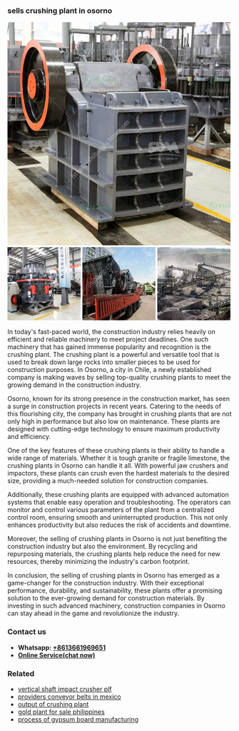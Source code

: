 <h3>sells crushing plant in osorno</h3><img src='1708587329.jpg' alt=''><p>In today's fast-paced world, the construction industry relies heavily on efficient and reliable machinery to meet project deadlines. One such machinery that has gained immense popularity and recognition is the crushing plant. The crushing plant is a powerful and versatile tool that is used to break down large rocks into smaller pieces to be used for construction purposes. In Osorno, a city in Chile, a newly established company is making waves by selling top-quality crushing plants to meet the growing demand in the construction industry.</p><p>Osorno, known for its strong presence in the construction market, has seen a surge in construction projects in recent years. Catering to the needs of this flourishing city, the company has brought in crushing plants that are not only high in performance but also low on maintenance. These plants are designed with cutting-edge technology to ensure maximum productivity and efficiency.</p><p>One of the key features of these crushing plants is their ability to handle a wide range of materials. Whether it is tough granite or fragile limestone, the crushing plants in Osorno can handle it all. With powerful jaw crushers and impactors, these plants can crush even the hardest materials to the desired size, providing a much-needed solution for construction companies.</p><p>Additionally, these crushing plants are equipped with advanced automation systems that enable easy operation and troubleshooting. The operators can monitor and control various parameters of the plant from a centralized control room, ensuring smooth and uninterrupted production. This not only enhances productivity but also reduces the risk of accidents and downtime.</p><p>Moreover, the selling of crushing plants in Osorno is not just benefiting the construction industry but also the environment. By recycling and repurposing materials, the crushing plants help reduce the need for new resources, thereby minimizing the industry's carbon footprint.</p><p>In conclusion, the selling of crushing plants in Osorno has emerged as a game-changer for the construction industry. With their exceptional performance, durability, and sustainability, these plants offer a promising solution to the ever-growing demand for construction materials. By investing in such advanced machinery, construction companies in Osorno can stay ahead in the game and revolutionize the industry.</p><h3>Contact us</h3><ul><li><strong>Whatsapp:&nbsp;<a href="https://wa.me/8613661969651">+8613661969651</a></strong></li><li><a href="https://swt.shibang-china.com/?git&amp;zhl&amp;sells crushing plant in osorno"><strong>Online Service(chat now)</strong></a></li></ul><h3>Related</h3><ul><li><a href='vertical shaft impact crusher plf.md'>vertical shaft impact crusher plf</a></li><li><a href='providers conveyor belts in mexico.md'>providers conveyor belts in mexico</a></li><li><a href='output of crushing plant.md'>output of crushing plant</a></li><li><a href='gold plant for sale philippines.md'>gold plant for sale philippines</a></li><li><a href='process of gypsum board manufacturing.md'>process of gypsum board manufacturing</a></li></ul>